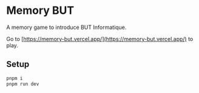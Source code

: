 # Memory BUT

A memory game to introduce BUT Informatique.

Go to [https://memory-but.vercel.app/](https://memory-but.vercel.app/) to play.

## Setup

```bash
pnpm i
pnpm run dev
```
